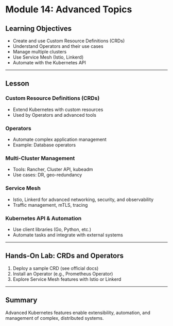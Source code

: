 # Module 14: Advanced Topics

## Learning Objectives
- Create and use Custom Resource Definitions (CRDs)
- Understand Operators and their use cases
- Manage multiple clusters
- Use Service Mesh (Istio, Linkerd)
- Automate with the Kubernetes API

---

## Lesson

### Custom Resource Definitions (CRDs)
- Extend Kubernetes with custom resources
- Used by Operators and advanced tools

### Operators
- Automate complex application management
- Example: Database operators

### Multi-Cluster Management
- Tools: Rancher, Cluster API, kubeadm
- Use cases: DR, geo-redundancy

### Service Mesh
- Istio, Linkerd for advanced networking, security, and observability
- Traffic management, mTLS, tracing

### Kubernetes API & Automation
- Use client libraries (Go, Python, etc.)
- Automate tasks and integrate with external systems

---

## Hands-On Lab: CRDs and Operators

1. Deploy a sample CRD (see official docs)
2. Install an Operator (e.g., Prometheus Operator)
3. Explore Service Mesh features with Istio or Linkerd

---

## Summary
Advanced Kubernetes features enable extensibility, automation, and management of complex, distributed systems.